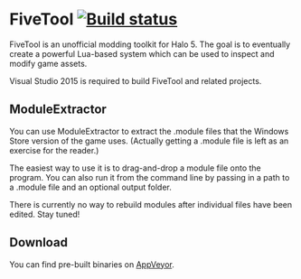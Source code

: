 # FiveTool [![Build status](https://ci.appveyor.com/api/projects/status/31y8fmes9186ojax?svg=true)](https://ci.appveyor.com/project/Shockfire/fivetool)

FiveTool is an unofficial modding toolkit for Halo 5.
The goal is to eventually create a powerful Lua-based system which can be used to inspect and modify game assets.

Visual Studio 2015 is required to build FiveTool and related projects.

## ModuleExtractor

You can use ModuleExtractor to extract the .module files that the Windows Store version of the game uses.
(Actually getting a .module file is left as an exercise for the reader.)

The easiest way to use it is to drag-and-drop a module file onto the program.
You can also run it from the command line by passing in a path to a .module file and an optional output folder.

There is currently no way to rebuild modules after individual files have been edited. Stay tuned!

## Download

You can find pre-built binaries on [AppVeyor](https://ci.appveyor.com/project/Shockfire/fivetool/build/artifacts).